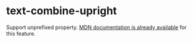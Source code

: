 # text-combine-upright

Support unprefixed property. [MDN documentation is already available](https://developer.mozilla.org/en-US/docs/Web/CSS/text-combine-upright) for this feature.
